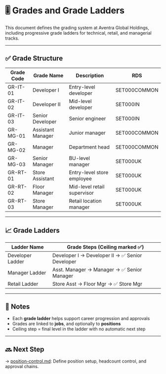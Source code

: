 # 🎚️ Grades and Grade Ladders

This document defines the grading system at Aventra Global Holdings, including progressive grade ladders for technical, retail, and managerial tracks.

---

## ✅ Grade Structure

| Grade Code | Grade Name        | Description                  | RDS            |
|------------|-------------------|------------------------------|----------------|
| GR-IT-01   | Developer I        | Entry-level developer        | SET000COMMON   |
| GR-IT-02   | Developer II       | Mid-level developer          | SET000IN       |
| GR-IT-03   | Senior Developer   | Senior engineer              | SET000IN       |
| GR-MG-01   | Assistant Manager  | Junior manager               | SET000COMMON   |
| GR-MG-02   | Manager            | Department head              | SET000COMMON   |
| GR-MG-03   | Senior Manager     | BU-level manager             | SET000UK       |
| GR-RT-01   | Store Assistant    | Entry-level store employee   | SET000UK       |
| GR-RT-02   | Floor Manager      | Mid-level retail supervisor  | SET000UK       |
| GR-RT-03   | Store Manager      | Retail location manager      | SET000UK       |

---

## 📈 Grade Ladders

| Ladder Name       | Grade Steps (Ceiling marked ✅)                   |
|-------------------|--------------------------------------------------|
| Developer Ladder  | Developer I → Developer II → ✅ Senior Developer |
| Manager Ladder    | Asst. Manager → Manager → ✅ Senior Manager       |
| Retail Ladder     | Store Asst → Floor Mgr → ✅ Store Mgr             |

---

## 🧠 Notes

- Each **grade ladder** helps support career progression and approvals
- Grades are linked to **jobs**, and optionally to **positions**
- Ceiling step = final level in the ladder with no automatic next step

---

## 🔜 Next Step

→ [position-control.md](position-control.md): Define position setup, headcount control, and approval chains.
